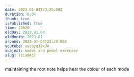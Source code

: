 ```yaml
---
date: 2023-01-04T23:20:00Z
duration: 6:04
thumb: true
isPublished: true
time: 23h20
oldDay: 2023.01.04
oldMonth: 2023.01
around: 2023-01-04T23:20:00Z
youtube: xusbyqJ2xJA
subject: modes and pedal exercise
slug: lcia845c
---
```

maintaining the root note helps hear the colour of each mode
